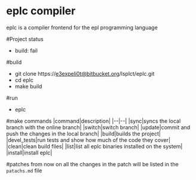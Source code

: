 # eplc compiler 
eplc is a compiler frontend for the epl programming language

#Project status
* build: fail

#build
* git clone https://e3expeli0t@bitbucket.org/lsplct/eplc.git
* cd eplc
* make build

#run 
* eplc <filename>

#make commands
|command|description|
|--|--|
|sync|syncs the local branch with the online branch|
|switch|switch branch|
|update|commit and push the changes in the local branch|
|build|builds the project|
|devel_tests|run tests and show how much of the code they cover|
|clean|clean build files|
|list|list all eplc binaries installed on the system|
|install|install eplc|

#patches
from now on all the changes in the patch will be listed in the `patachs.md` file 